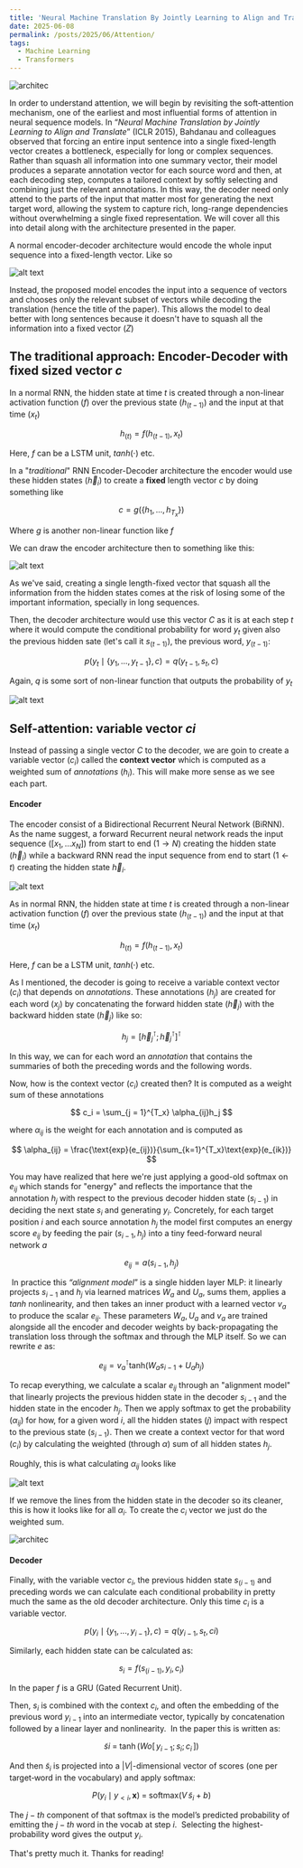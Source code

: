 ```yaml
---
title: 'Neural Machine Translation By Jointly Learning to Align and Translate Explained'
date: 2025-06-08
permalink: /posts/2025/06/Attention/
tags: 
  - Machine Learning 
  - Transformers 
---
```


![architec](/images/self-att-architecture.png)

In order to understand attention, we will begin by revisiting the soft‐attention mechanism, one of the earliest and most influential forms of attention in neural sequence models. In “*Neural Machine Translation by Jointly Learning to Align and Translate*” (ICLR 2015), Bahdanau and colleagues observed that forcing an entire input sentence into a single fixed-length vector creates a bottleneck, especially for long or complex sequences. Rather than squash all information into one summary vector, their model produces a separate annotation vector for each source word and then, at each decoding step, computes a tailored context by softly selecting and combining just the relevant annotations. In this way, the decoder need only attend to the parts of the input that matter most for generating the next target word, allowing the system to capture rich, long-range dependencies without overwhelming a single fixed representation. We will cover all this into detail along with the architecture presented in the paper. 

A normal encoder-decoder architecture would encode the whole input sequence into a fixed-length vector. Like so

![alt text](/images/encoder-decoder.png)


Instead, the proposed model encodes the input into a sequence of vectors and chooses only the relevant subset of vectors while decoding the translation (hence the title of the paper). This allows the model to deal better with long sentences because it doesn't have to squash all the information into a fixed vector ($Z$)


## The traditional approach: Encoder-Decoder with fixed sized vector $c$

In a normal RNN, the hidden state at time $t$ is created through a non-linear activation function ($f$) over the previous state ($h_{(t-1)}$) and the input at that time ($x_t$)

$$
h_{(t)} = f(h_{(t-1)}, x_t)
$$

Here, $f$ can be a LSTM unit, $tanh(\cdot)$  etc.

In a "*traditional*" RNN Encoder-Decoder architecture the encoder would use these hidden states ($\overrightarrow h_i$) to create a **fixed** length vector $c$ by doing something like 

$$
c = g(\{h_1, ..., h_{T_x}\})
$$

Where $g$ is another non-linear function like $f$

We can draw the encoder architecture then to something like this:

![alt text](/images/encoder.png)

As we've said, creating a single length-fixed vector that squash all the information from the hidden states comes at the risk of losing some of the important information, specially in long sequences. 

Then, the decoder architecture would use this vector $C$ as it is at each step $t$ where it would compute the conditional probability for word $y_t$ given also the previous hidden sate (let's call it $s_{(t-1)}$), the previous word, $y_{(t-1)}$:

$$
p(y_t \mid \{ y_1, ..., y_{t-1}\}, c) = q(y_{t-1}, s_t, c)
$$

Again, $q$ is some sort of non-linear function that outputs the probability of $y_t$ 

![alt text](/images/decoder-1.png)

## Self-attention: variable vector $ci$

Instead of passing a single vector $C$ to the decoder, we are goin to create a variable vector ($c_i$) called the **context vector** which is computed as a weighted sum of *annotations* ($h_i$). This will make more sense as we see each part. 

#### Encoder

The encoder consist of a Bidirectional Recurrent Neural Network (BiRNN). As the name suggest, a forward Recurrent neural network reads the input sequence ($[x_1, \dots x_N]$) from start to end ($1 \rightarrow N$) creating the hidden state ($\overrightarrow h_i$) while a backward RNN read the input sequence from end to start ($1 \leftarrow t$) creating the hidden state $\overleftarrow h_i$.  


![alt text](/images/encoder-2.png)


As in normal RNN, the hidden state at time $t$ is created through a non-linear activation function ($f$) over the previous state ($h_{(t-1)}$) and the input at that time ($x_t$)

$$
h_{(t)} = f(h_{(t-1)}, x_t)
$$

Here, $f$ can be a LSTM unit, $tanh(\cdot)$  etc.

As I mentioned, the decoder is going to receive a variable context vector ($c_i$) that depends on *annotations*. These annotations ($h_j$) are created for each word ($x_j$) by concatenating the forward hidden state ($\overrightarrow h_j$) with the backward hidden state ($\overleftarrow h_j$) like so:

$$
h_j = {[{\overrightarrow h_j}^\intercal; {\overleftarrow h_j}^\intercal]}^\intercal
$$

In this way, we can for each word an *annotation* that contains the summaries of both the preceding words and the following words. 

Now, how is the context vector ($c_i$) created then? It is computed as a weight sum of these annotations 

$$
c_i = \sum_{j = 1}^{T_x} \alpha_{ij}h_j
$$

where $\alpha_{ij}$ is the weight for each annotation and is computed as 

$$
\alpha_{ij} = \frac{\text{exp}(e_{ij})}{\sum_{k=1}^{T_x}\text{exp}(e_{ik})}
$$

You may have realized that here we're just applying a good-old softmax on $e_{ij}$ which stands for "energy" and reflects the importance that the annotation $h_j$ with respect to the previous decoder hidden state ($s_{i-1}$) in deciding the next state $s_i$ and generating $y_i$. Concretely, for each target position $i$ and each source annotation $h_j$ the model first computes an energy score $e_{ij}$ by feeding the pair ($s_{i-1}, h_j$) into a tiny feed-forward neural network *$a$* 

$$
e_{ij} = a(s_{i−1}, h_j)
$$

 In practice this *“alignment model*” is a single hidden layer MLP: it linearly projects $s_{i−1}$ and $h_j$ via learned matrices $W_a$ and $U_a$, sums them, applies a $tanh$ nonlinearity, and then takes an inner product with a learned vector $v_a$ to produce the scalar $e_{ij}$. These parameters $W_a, U_a$ and $v_a$ are trained alongside all the encoder and decoder weights by back-propagating the translation loss through the softmax and through the MLP itself.
So we can rewrite $e$ as:

$$
e_{ij} = v_a^\intercal \text{tanh}(W_as_{i-1} + U_ah_j)
$$

To recap everything, we calculate a scalar $e_{ij}$ through an "alignment model" that linearly projects the previous hidden state in the decoder $s_{i−1}$ and the hidden state in the encoder $h_j$. Then we apply softmax to get the probability ($\alpha_{ij}$) for how, for a given word $i$, all the hidden states ($j$) impact with respect to the previous state ($s_{i-1}$). Then we create a context vector for that word ($c_i$) by calculating the weighted (through $\alpha$) sum of all hidden states $h_j$.

Roughly, this is what calculating $\alpha_{ij}$ looks like

![alt text](/images/decor.png)

If we remove the lines from the hidden state in the decoder so its cleaner, this is how it looks like for all $\alpha_{i}$. To create the $c_i$ vector we just do the weighted sum.

![architec](/images/self-att-architecture.png)

#### Decoder
Finally, with the variable vector $c_i$, the previous hidden state $s_{(i-1)}$ and preceding words  we can calculate each conditional probability in pretty much the same as the old decoder architecture. Only this time $c_i$ is a variable vector. 

$$
p(y_i \mid \{ y_1, ..., y_{i-1}\}, c) = q(y_{i-1}, s_t, ci)
$$

Similarly, each hidden state can be calculated as:

$$
s_i = f(s_{(i-1)},y_i, c_i)
$$

In the paper $f$ is a GRU (Gated Recurrent Unit).

Then,  $s_i$ is combined with the context $c_i$, and often the embedding of the previous word $y_{i-1}$ into an intermediate vector, typically by concatenation followed by a linear layer and nonlinearity.  In the paper this is written as: 

$$
\tilde{s}i \;=\; \tanh\bigl(W{o}[\,y_{i-1};\,s_i;\,c_i\,])
$$

And then $\tilde s_i$ is projected into a $\lvert V\rvert$-dimensional vector of scores (one per target‐word in the vocabulary) and apply softmax:    

$$
P(y_i \mid y_{<i},\,\mathbf{x}) \;=\; \text{softmax}\bigl(V\,\tilde s_i + b\bigr)
$$

The $j-th$ component of that softmax is the model’s predicted probability of emitting the $j-th$ word in the vocab at step $i$.  Selecting the highest-probability word gives the output $y_i$.

That's pretty much it. Thanks for reading!
